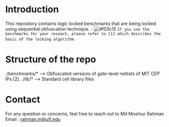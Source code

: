 


# Introduction
This repository contains logic locked benchmarks that are being locked using sequential obfuscation technique. - ![#f03c15](https://via.placeholder.com/15/f03c15/000000?text=+) `If you use the benchmarks for your reseach, please refer to [1] which describes the basic of the locking algorithm`.

# Structure of the repo
./benchmarks/*  --> Obfuscated versions of gate-level netlists of MIT CEP IPs [2].
./lib/*         --> Standard cell library files

# Contact
For any question or concerns, feel free to reach out to
Md Moshiur Rahman
Email : rahman.m@ufl.edu

